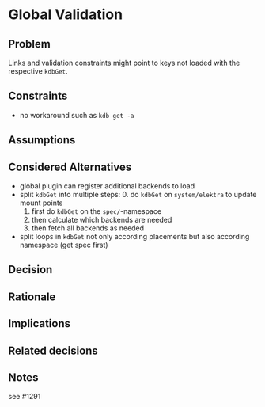 # Global Validation

## Problem

Links and validation constraints might point to keys not loaded
with the respective `kdbGet`.

## Constraints

- no workaround such as `kdb get -a`

## Assumptions

## Considered Alternatives

- global plugin can register additional backends to load
- split `kdbGet` into multiple steps:
  0. do `kdbGet` on `system/elektra` to update mount points
  1. first do `kdbGet` on the `spec/`-namespace
  2. then calculate which backends are needed
  3. then fetch all backends as needed
- split loops in `kdbGet` not only according placements
  but also according namespace (get spec first)


## Decision

## Rationale

## Implications

## Related decisions

## Notes

see #1291
